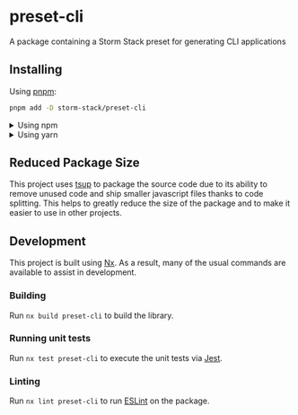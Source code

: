 <!-- START header -->
<!-- END header -->

# preset-cli

A package containing a Storm Stack preset for generating CLI applications

<!-- START doctoc -->
<!-- END doctoc -->

## Installing

Using [pnpm](http://pnpm.io):

```bash
pnpm add -D storm-stack/preset-cli
```

<details>
  <summary>Using npm</summary>

```bash
npm install -D storm-stack/preset-cli
```

</details>

<details>
  <summary>Using yarn</summary>

```bash
yarn add -D storm-stack/preset-cli
```

</details>

## Reduced Package Size

This project uses [tsup](https://tsup.egoist.dev/) to package the source code
due to its ability to remove unused code and ship smaller javascript files
thanks to code splitting. This helps to greatly reduce the size of the package
and to make it easier to use in other projects.

## Development

This project is built using [Nx](https://nx.dev). As a result, many of the usual
commands are available to assist in development.

### Building

Run `nx build preset-cli` to build the library.

### Running unit tests

Run `nx test preset-cli` to execute the unit tests via
[Jest](https://jestjs.io).

### Linting

Run `nx lint preset-cli` to run [ESLint](https://eslint.org/) on the package.

<!-- START footer -->
<!-- END footer -->
